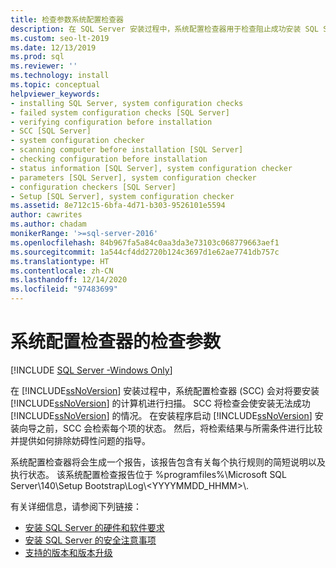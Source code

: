 ```yaml
---
title: 检查参数系统配置检查器
description: 在 SQL Server 安装过程中，系统配置检查器用于检查阻止成功安装 SQL Server 的情况。
ms.custom: seo-lt-2019
ms.date: 12/13/2019
ms.prod: sql
ms.reviewer: ''
ms.technology: install
ms.topic: conceptual
helpviewer_keywords:
- installing SQL Server, system configuration checks
- failed system configuration checks [SQL Server]
- verifying configuration before installation
- SCC [SQL Server]
- system configuration checker
- scanning computer before installation [SQL Server]
- checking configuration before installation
- status information [SQL Server], system configuration checker
- parameters [SQL Server], system configuration checker
- configuration checkers [SQL Server]
- Setup [SQL Server], system configuration checker
ms.assetid: 8e712c15-6bfa-4d71-b303-9526101e5594
author: cawrites
ms.author: chadam
monikerRange: '>=sql-server-2016'
ms.openlocfilehash: 84b967fa5a84c0aa3da3e73103c068779663aef1
ms.sourcegitcommit: 1a544cf4dd2720b124c3697d1e62ae7741db757c
ms.translationtype: HT
ms.contentlocale: zh-CN
ms.lasthandoff: 12/14/2020
ms.locfileid: "97483699"
---
```

# <a name="check-parameters-for-the-system-configuration-checker"></a>系统配置检查器的检查参数

[!INCLUDE [SQL Server -Windows Only](../../includes/applies-to-version/sql-windows-only.md)]

在 [!INCLUDE[ssNoVersion](../../includes/ssnoversion-md.md)] 安装过程中，系统配置检查器 (SCC) 会对将要安装 [!INCLUDE[ssNoVersion](../../includes/ssnoversion-md.md)] 的计算机进行扫描。 SCC 将检查会使安装无法成功 [!INCLUDE[ssNoVersion](../../includes/ssnoversion-md.md)] 的情况。 在安装程序启动 [!INCLUDE[ssNoVersion](../../includes/ssnoversion-md.md)] 安装向导之前，SCC 会检索每个项的状态。 然后，将检索结果与所需条件进行比较并提供如何排除妨碍性问题的指导。  
  
系统配置检查器将会生成一个报告，该报告包含有关每个执行规则的简短说明以及执行状态。 该系统配置检查报告位于 %programfiles%\Microsoft SQL Server\140\Setup Bootstrap\Log\\\<YYYYMMDD_HHMM>\\\.    
  
有关详细信息，请参阅下列链接：

- [安装 SQL Server 的硬件和软件要求](../../sql-server/install/hardware-and-software-requirements-for-installing-sql-server.md)   
- [安装 SQL Server 的安全注意事项](../../sql-server/install/security-considerations-for-a-sql-server-installation.md)   
- [支持的版本和版本升级](../../database-engine/install-windows/supported-version-and-edition-upgrades.md)  
  
  
